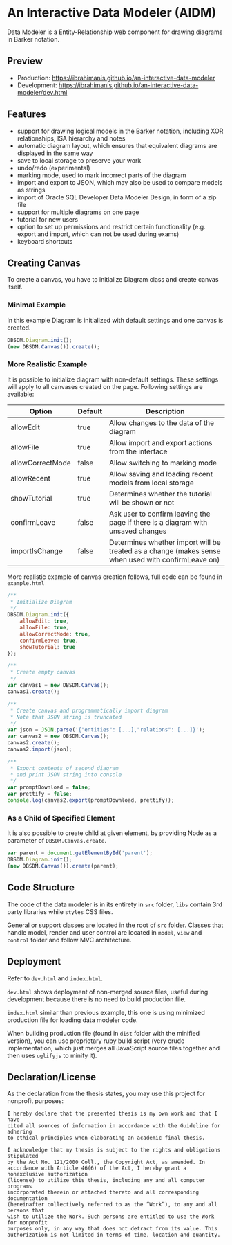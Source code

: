 # An Interactive Data Modeler (AIDM)

Data Modeler is a Entity-Relationship web component for drawing diagrams in Barker notation.

## Preview

- Production: https://ibrahimanis.github.io/an-interactive-data-modeler
- Development: https://ibrahimanis.github.io/an-interactive-data-modeler/dev.html

## Features

- support for drawing logical models in the Barker notation, including XOR relationships, ISA hierarchy and notes
- automatic diagram layout, which ensures that equivalent diagrams are displayed in the same way
- save to local storage to preserve your work
- undo/redo (experimental)
- marking mode, used to mark incorrect parts of the diagram
- import and export to JSON, which may also be used to compare models as strings 
- import of Oracle SQL Developer Data Modeler Design, in form of a zip file
- support for multiple diagrams on one page
- tutorial for new users
- option to set up permissions and restrict certain functionality (e.g. export and import, which can not be used during exams)
- keyboard shortcuts

## Creating Canvas

To create a canvas, you have to initialize Diagram class and create canvas itself.

### Minimal Example

In this example Diagram is initialized with default settings and one canvas is created.

```javascript
DBSDM.Diagram.init();
(new DBSDM.Canvas()).create();
```

### More Realistic Example

It is possible to initialize diagram with non-default settings. These settings will apply to all canvases created on the page. Following settings are available:

Option           | Default | Description |
---------------- | ------- | ----------- |
allowEdit        | true    | Allow changes to the data of the diagram |
allowFile        | true    | Allow import and export actions from the interface |
allowCorrectMode | false   | Allow switching to marking mode |
allowRecent      | true    | Allow saving and loading recent models from local storage |
showTutorial     | true    | Determines whether the tutorial will be shown or not |
confirmLeave     | false   | Ask user to confirm leaving the page if there is a diagram with unsaved changes |
importIsChange   | false   | Determines whether import will be treated as a change (makes sense when used with confirmLeave on)
  
More realistic example of canvas creation follows, full code can be found in `example.html`

```javascript
/**
 * Initialize Diagram
 */
DBSDM.Diagram.init({
    allowEdit: true,
    allowFile: true,
    allowCorrectMode: true,
    confirmLeave: true,
    showTutorial: true
});

/**
 * Create empty canvas
 */
var canvas1 = new DBSDM.Canvas();
canvas1.create();

/**
 * Create canvas and programmatically import diagram
 * Note that JSON string is truncated
 */
var json = JSON.parse('{"entities": [...],"relations": [...]}');
var canvas2 = new DBSDM.Canvas();
canvas2.create();
canvas2.import(json);

/**
 * Export contents of second diagram
 * and print JSON string into console
 */
var promptDownload = false;
var prettify = false;
console.log(canvas2.export(promptDownload, prettify));
```

### As a Child of Specified Element

It is also possible to create child at given element, by providing Node as a parameter of `DBSDM.Canvas.create`.
 
```javascript
var parent = document.getElementById('parent');
DBSDM.Diagram.init();
(new DBSDM.Canvas()).create(parent);
```

## Code Structure

The code of the data modeler is in its entirety in `src` folder, `libs` contain 3rd party libraries while `styles` CSS files.

General or support classes are located in the root of `src` folder. Classes that handle model, render and user control
are located in `model`, `view` and `control` folder and follow MVC architecture.

## Deployment

Refer to `dev.html` and `index.html`.

`dev.html` shows deployment of non-merged source files,
useful during development because there is no need to build production file.
  
`index.html` similar than previous example, this one is using minimized production file for loading data modeler code. 

When building production file (found in `dist` folder with the minified version),
you can use proprietary ruby build script (very crude implementation,
which just merges all JavaScript source files together and then uses `uglifyjs` to minify it).


## Declaration/License

As the declaration from the thesis states, you may use this project for nonprofit purposes:

```text
I hereby declare that the presented thesis is my own work and that I have
cited all sources of information in accordance with the Guideline for adhering
to ethical principles when elaborating an academic final thesis.

I acknowledge that my thesis is subject to the rights and obligations stipulated
by the Act No. 121/2000 Coll., the Copyright Act, as amended. In
accordance with Article 46(6) of the Act, I hereby grant a nonexclusive authorization
(license) to utilize this thesis, including any and all computer programs
incorporated therein or attached thereto and all corresponding documentation
(hereinafter collectively referred to as the “Work”), to any and all persons that
wish to utilize the Work. Such persons are entitled to use the Work for nonprofit
purposes only, in any way that does not detract from its value. This
authorization is not limited in terms of time, location and quantity.
```
